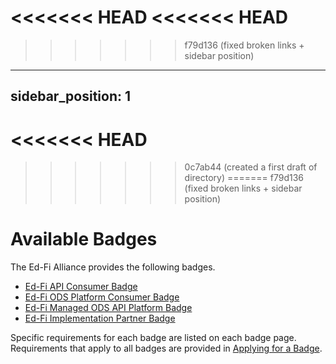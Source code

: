 <<<<<<< HEAD
<<<<<<< HEAD
=======
>>>>>>> f79d136 (fixed broken links + sidebar position)
---
sidebar_position: 1
---

<<<<<<< HEAD
=======
>>>>>>> 0c7ab44 (created a first draft of directory)
=======
>>>>>>> f79d136 (fixed broken links + sidebar position)
# Available Badges

The Ed-Fi Alliance provides the following badges.

* [Ed-Fi API Consumer Badge](./ed-fi-api-consumer-badge.md)
* [Ed-Fi ODS Platform Consumer Badge](./ed-fi-ods-platform-consumer-badge.md)
* [Ed-Fi Managed ODS API Platform Badge](./ed-fi-managed-ods-api-platform-badge.md)
* [Ed-Fi Implementation Partner
    Badge](./ed-fi-implementation-partner-badge.md)

Specific requirements for each badge are listed on each badge page. Requirements
that apply to all badges are provided in [Applying for a
Badge](../applying-for-a-badge.md).
